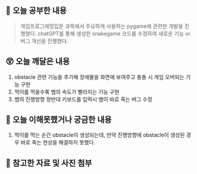 ## 📝 오늘 공부한 내용
> 게임프로그래밍입문 과목에서 주요하게 사용하는 pygame에 관련한 개발을 진행했다. chatGPT를 통해 생성한 snakegame 코드를 수정하여 새로운 기능 or 버그 개선을 진행했다.

## 😲 오늘 깨달은 내용
1. obstacle 관련 기능을 추가해 장애물을 화면에 보여주고 충돌 시 게임 오버되는 기능 구현
2. 먹이를 먹을수록 뱀의 속도가 빨라지는 기능 구현
3. 뱀의 진행방향 정반대 키보드를 입력시 뱀이 바로 죽는 버그 수정

## 🥲 오늘 이해못했거나 궁금한 내용
1. 먹이를 먹는 순간 obstacle이 생성되는데, 만약 진행방향에 obstacle이 생성된 경우 바로 죽는 현상을 해결하지 못했다.
   
## 📁 참고한 자료 및 사진 첨부

